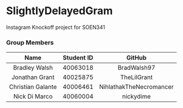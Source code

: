 # SlightlyDelayedGram
Instagram Knockoff project for SOEN341


### Group Members
|       Name                |       Student ID          |       GitHub              |
|:-------------------------:|:-------------------------:|:-------------------------:|
|Bradley Walsh              |40063018                   |BradWalsh97                |
|Jonathan Grant             |40025875                   |TheLilGrant                |
|Christian Galante          |40006461                   |NihlathakTheNecromancer    |
|Nick Di Marco              |40060004                   |nickydime                  |

